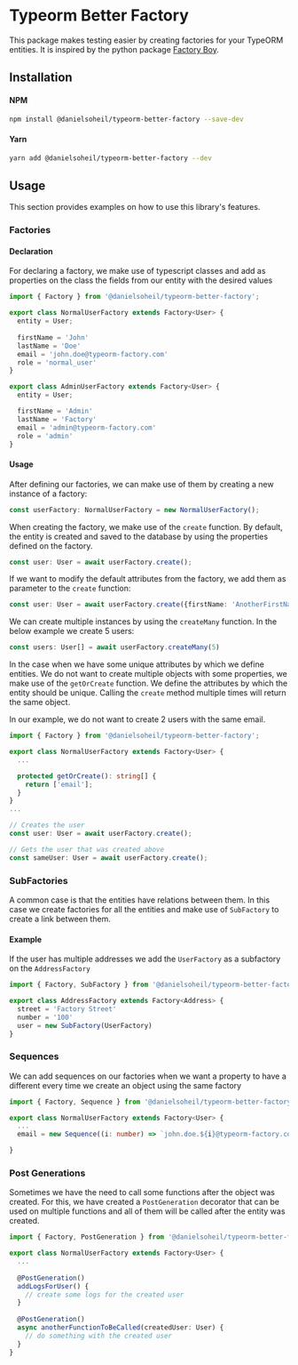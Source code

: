 # Typeorm Better Factory


This package makes testing easier by creating factories for your TypeORM entities. It is inspired by the python package [Factory Boy](https://github.com/FactoryBoy/factory_boy).

## Installation

#### NPM

```bash
npm install @danielsoheil/typeorm-better-factory --save-dev
```

#### Yarn

```bash
yarn add @danielsoheil/typeorm-better-factory --dev
```


## Usage

This section provides examples on how to use this library's features.

### Factories

#### Declaration

For declaring a factory, we make use of typescript classes and add as properties on the class the fields from our entity with the desired values

```typescript
import { Factory } from '@danielsoheil/typeorm-better-factory';

export class NormalUserFactory extends Factory<User> {
  entity = User;
  
  firstName = 'John'
  lastName = 'Doe'
  email = 'john.doe@typeorm-factory.com'
  role = 'normal_user'
}

export class AdminUserFactory extends Factory<User> {
  entity = User;

  firstName = 'Admin'
  lastName = 'Factory'
  email = 'admin@typeorm-factory.com'
  role = 'admin'
}
```

#### Usage

After defining our factories, we can make use of them by creating a new instance of a factory:

```typescript
const userFactory: NormalUserFactory = new NormalUserFactory();
```

When creating the factory, we make use of the `create` function. By default, the entity is created and saved to the database by using the properties defined on the factory.

```typescript
const user: User = await userFactory.create();
```

If we want to modify the default attributes from the factory, we add them as parameter to the `create` function:


```typescript
const user: User = await userFactory.create({firstName: 'AnotherFirstName', lastName: 'AnotherLastName'});
```

We can create multiple instances by using the `createMany` function. In the below example we create 5 users:

```typescript
const users: User[] = await userFactory.createMany(5)
```

In the case when we have some unique attributes by which we define entities. We do not want to create multiple objects with some properties, we make use of the `getOrCreate` function. We define the attributes by which the entity should be unique. Calling the `create` method multiple times will return the same object.

In our example, we do not want to create 2 users with the same email.

```typescript
import { Factory } from '@danielsoheil/typeorm-better-factory';

export class NormalUserFactory extends Factory<User> {
  ...

  protected getOrCreate(): string[] {
    return ['email'];
  }
}
...

// Creates the user 
const user: User = await userFactory.create();

// Gets the user that was created above
const sameUser: User = await userFactory.create();

```
### SubFactories

A common case is that the entities have relations between them. In this case we create factories for all the entities and make use of `SubFactory` to create a link between them.

#### Example

If the user has multiple addresses we add the `UserFactory` as a subfactory on the `AddressFactory`

```typescript
import { Factory, SubFactory } from '@danielsoheil/typeorm-better-factory';

export class AddressFactory extends Factory<Address> {
  street = 'Factory Street'
  number = '100'
  user = new SubFactory(UserFactory)
}
```

### Sequences

We can add sequences on our factories when we want a property to have a different every time we create an object using the same factory

```typescript
import { Factory, Sequence } from '@danielsoheil/typeorm-better-factory';

export class NormalUserFactory extends Factory<User> {
  ...
  email = new Sequence((i: number) => `john.doe.${i}@typeorm-factory.com`)

}
```

### Post Generations

Sometimes we have the need to call some functions after the object was created. For this, we have created a `PostGeneration` decorator that can be used on multiple functions and all of them will be called after the entity was created.

```typescript
import { Factory, PostGeneration } from '@danielsoheil/typeorm-better-factory';

export class NormalUserFactory extends Factory<User> {
  ...
  
  @PostGeneration()
  addLogsForUser() {
    // create some logs for the created user
  }
  
  @PostGeneration()
  async anotherFunctionToBeCalled(createdUser: User) {
    // do something with the created user
  }
}
```
